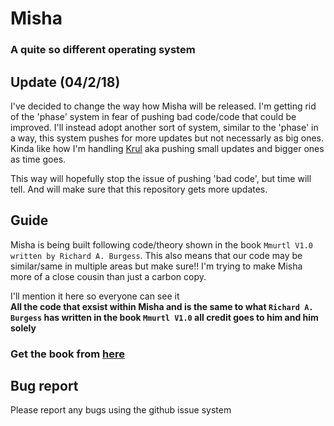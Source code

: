 # Misha
### A quite so different operating system

## Update (04/2/18)
I've decided to change the way how Misha will be released. I'm getting rid of the 'phase' system in fear of pushing bad code/code that could be improved. I'll instead adopt another sort of system, similar to the 'phase' in a way, this system pushes for more updates but not necessarly as big ones. Kinda like how I'm handling [Krul](https://github.com/WeeLonelySoul/Krul) aka pushing small updates and bigger ones as time goes.

This way will hopefully stop the issue of pushing 'bad code', but time will tell. And will make sure that this repository gets more updates.

## Guide
Misha is being built following code/theory shown in the book `Mmurtl V1.0 written by Richard A. Burgess`.
This also means that our code may be similar/same in multiple areas but make sure!! I'm trying to make Misha more of a close cousin than just a carbon copy.

I'll mention it here so everyone can see it <br>
**All the code that exsist within Misha and is the same to what `Richard A. Burgess` has written in the book `Mmurtl V1.0` all  credit goes to him and him solely**
### Get the book from [here](https://www.amazon.com/gp/product/1588530000/ref=oh_aui_detailpage_o01_s00?ie=UTF8&psc=1)

## Bug report
Please report any bugs using the github issue system
